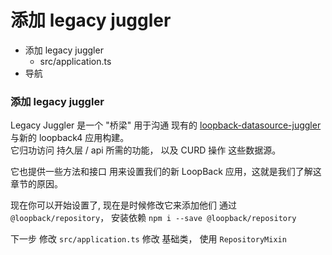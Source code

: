 # 添加 legacy juggler

- 添加 legacy juggler
  - src/application.ts
- 导航


### 添加 legacy juggler

Legacy Juggler 是一个 "桥梁" 用于沟通 现有的 [loopback-datasource-juggler](https://github.com/strongloop/loopback-datasource-juggler) 与新的 loopback4 应用构建。  
它归功访问 持久层 / api 所需的功能， 以及 CURD 操作 这些数据源。

它也提供一些方法和接口 用来设置我们的新 LoopBack 应用，这就是我们了解这章节的原因。  

现在你可以开始设置了, 现在是时候修改它来添加他们 通过 `@loopback/repository`， 安装依赖 `npm i --save @loopback/repository`  

下一步 修改 `src/application.ts` 修改 基础类， 使用 `RepositoryMixin`
